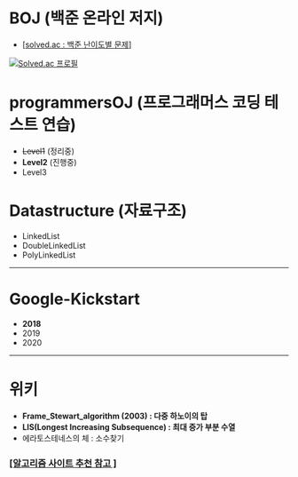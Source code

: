 # BOJ (백준 온라인 저지)
- [[solved.ac : 백준 난이도별 문제](https://solved.ac/problems/level)]  
  
[![Solved.ac
프로필](http://mazassumnida.wtf/api/v2/generate_badge?boj=yonge25)](https://solved.ac/yonge25)


# programmersOJ (프로그래머스 코딩 테스트 연습)
- ~~Level1~~ (정리중)
- **Level2** (진행중)
- Level3

# Datastructure (자료구조)
- LinkedList
- DoubleLinkedList
- PolyLinkedList
  
---
# Google-Kickstart
- **2018** 
- 2019
- 2020

---

# 위키
- **Frame_Stewart_algorithm (2003) : 다중 하노이의 탑**
- **LIS(Longest Increasing Subsequence) : 최대 증가 부분 수열**
- 에라토스테네스의 체 : 소수찾기

### [[알고리즘 사이트 추천 참고 ]](https://gist.github.com/shoark7/38bcff39588b528d37313a669fdfd75d)
